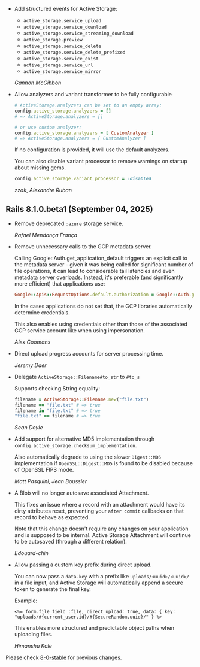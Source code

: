 *   Add structured events for Active Storage:
    - `active_storage.service_upload`
    - `active_storage.service_download`
    - `active_storage.service_streaming_download`
    - `active_storage.preview`
    - `active_storage.service_delete`
    - `active_storage.service_delete_prefixed`
    - `active_storage.service_exist`
    - `active_storage.service_url`
    - `active_storage.service_mirror`

    *Gannon McGibbon*

*   Allow analyzers and variant transformer to be fully configurable

    ```ruby
    # ActiveStorage.analyzers can be set to an empty array:
    config.active_storage.analyzers = []
    # => ActiveStorage.analyzers = []

    # or use custom analyzer:
    config.active_storage.analyzers = [ CustomAnalyzer ]
    # => ActiveStorage.analyzers = [ CustomAnalyzer ]
    ```

    If no configuration is provided, it will use the default analyzers.

    You can also disable variant processor to remove warnings on startup about missing gems.

    ```ruby
    config.active_storage.variant_processor = :disabled
    ```

    *zzak*, *Alexandre Ruban*

## Rails 8.1.0.beta1 (September 04, 2025) ##

*   Remove deprecated `:azure` storage service.

    *Rafael Mendonça França*

*   Remove unnecessary calls to the GCP metadata server.

    Calling Google::Auth.get_application_default triggers an explicit call to
    the metadata server - given it was being called for significant number of
    file operations, it can lead to considerable tail latencies and even metadata
    server overloads. Instead, it's preferable (and significantly more efficient)
    that applications use:

    ```ruby
    Google::Apis::RequestOptions.default.authorization = Google::Auth.get_application_default(...)
    ```

    In the cases applications do not set that, the GCP libraries automatically determine credentials.

    This also enables using credentials other than those of the associated GCP
    service account like when using impersonation.

    *Alex Coomans*

*   Direct upload progress accounts for server processing time.

    *Jeremy Daer*

*   Delegate `ActiveStorage::Filename#to_str` to `#to_s`

    Supports checking String equality:

    ```ruby
    filename = ActiveStorage::Filename.new("file.txt")
    filename == "file.txt" # => true
    filename in "file.txt" # => true
    "file.txt" == filename # => true
    ```

    *Sean Doyle*

*   Add support for alternative MD5 implementation through `config.active_storage.checksum_implementation`.

    Also automatically degrade to using the slower `Digest::MD5` implementation if `OpenSSL::Digest::MD5`
    is found to be disabled because of OpenSSL FIPS mode.

    *Matt Pasquini*, *Jean Boussier*

*   A Blob will no longer autosave associated Attachment.

    This fixes an issue where a record with an attachment would have
    its dirty attributes reset, preventing your `after commit` callbacks
    on that record to behave as expected.

    Note that this change doesn't require any changes on your application
    and is supposed to be internal. Active Storage Attachment will continue
    to be autosaved (through a different relation).

    *Edouard-chin*

*   Allow passing a custom key prefix during direct upload.

    You can now pass a `data-key` with a prefix like `uploads/<uuid>/<uuid>/` in a file input, and Active Storage will automatically append a secure token to generate the final key.

    Example:

    ```erb
    <%= form.file_field :file, direct_upload: true, data: { key: "uploads/#{current_user.id}/#{SecureRandom.uuid}/" } %>
    ```

    This enables more structured and predictable object paths when uploading files.

    *Himanshu Kale*


Please check [8-0-stable](https://github.com/rails/rails/blob/8-0-stable/activestorage/CHANGELOG.md) for previous changes.
